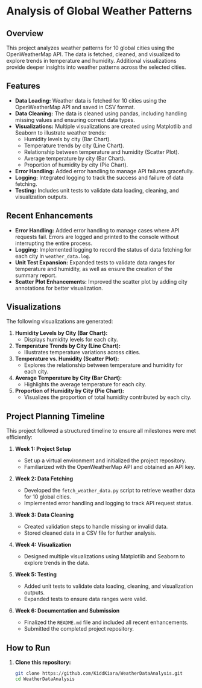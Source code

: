 # Analysis of Global Weather Patterns

## Overview
This project analyzes weather patterns for 10 global cities using the OpenWeatherMap API. The data is fetched, cleaned, and visualized to explore trends in temperature and humidity. Additional visualizations provide deeper insights into weather patterns across the selected cities.

## Features
- **Data Loading:** Weather data is fetched for 10 cities using the OpenWeatherMap API and saved in CSV format.
- **Data Cleaning:** The data is cleaned using pandas, including handling missing values and ensuring correct data types.
- **Visualizations:** Multiple visualizations are created using Matplotlib and Seaborn to illustrate weather trends:
  - Humidity levels by city (Bar Chart).
  - Temperature trends by city (Line Chart).
  - Relationship between temperature and humidity (Scatter Plot).
  - Average temperature by city (Bar Chart).
  - Proportion of humidity by city (Pie Chart).
- **Error Handling:** Added error handling to manage API failures gracefully.
- **Logging:** Integrated logging to track the success and failure of data fetching.
- **Testing:** Includes unit tests to validate data loading, cleaning, and visualization outputs.

## Recent Enhancements
- **Error Handling:** Added error handling to manage cases where API requests fail. Errors are logged and printed to the console without interrupting the entire process.
- **Logging:** Implemented logging to record the status of data fetching for each city in `weather_data.log`.
- **Unit Test Expansion:** Expanded tests to validate data ranges for temperature and humidity, as well as ensure the creation of the summary report.
- **Scatter Plot Enhancements:** Improved the scatter plot by adding city annotations for better visualization.

## Visualizations
The following visualizations are generated:
1. **Humidity Levels by City (Bar Chart):**
   - Displays humidity levels for each city.
2. **Temperature Trends by City (Line Chart):**
   - Illustrates temperature variations across cities.
3. **Temperature vs. Humidity (Scatter Plot):**
   - Explores the relationship between temperature and humidity for each city.
4. **Average Temperature by City (Bar Chart):**
   - Highlights the average temperature for each city.
5. **Proportion of Humidity by City (Pie Chart):**
   - Visualizes the proportion of total humidity contributed by each city.

## Project Planning Timeline
This project followed a structured timeline to ensure all milestones were met efficiently:
1. **Week 1: Project Setup**
   - Set up a virtual environment and initialized the project repository.
   - Familiarized with the OpenWeatherMap API and obtained an API key.

2. **Week 2: Data Fetching**
   - Developed the `fetch_weather_data.py` script to retrieve weather data for 10 global cities.
   - Implemented error handling and logging to track API request status.

3. **Week 3: Data Cleaning**
   - Created validation steps to handle missing or invalid data.
   - Stored cleaned data in a CSV file for further analysis.

4. **Week 4: Visualization**
   - Designed multiple visualizations using Matplotlib and Seaborn to explore trends in the data.

5. **Week 5: Testing**
   - Added unit tests to validate data loading, cleaning, and visualization outputs.
   - Expanded tests to ensure data ranges were valid.

6. **Week 6: Documentation and Submission**
   - Finalized the `README.md` file and included all recent enhancements.
   - Submitted the completed project repository.

## How to Run
1. **Clone this repository:**
   ```bash
   git clone https://github.com/KiddKiara/WeatherDataAnalysis.git
   cd WeatherDataAnalysis
